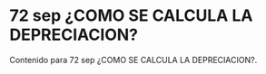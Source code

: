 # 72 sep  ¿COMO SE CALCULA LA DEPRECIACION?

Contenido para 72 sep  ¿COMO SE CALCULA LA DEPRECIACION?.